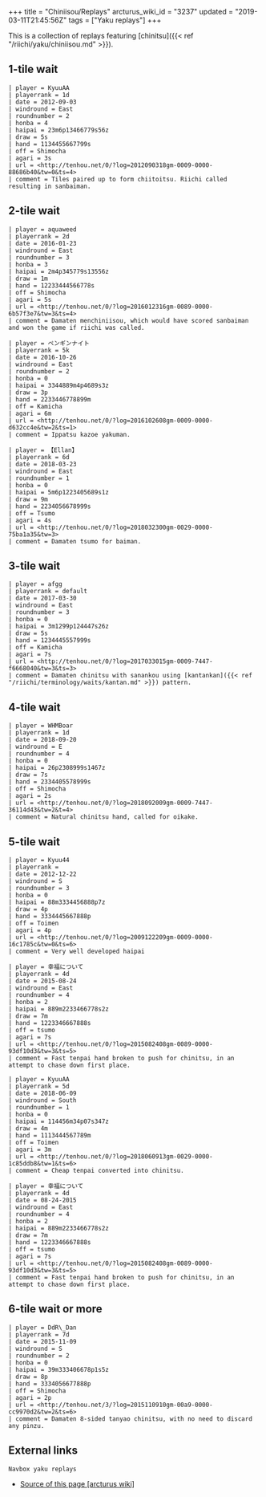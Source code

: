 +++
title = "Chiniisou/Replays"
arcturus_wiki_id = "3237"
updated = "2019-03-11T21:45:56Z"
tags = ["Yaku replays"]
+++

This is a collection of replays featuring [chinitsu]({{< ref "/riichi/yaku/chiniisou.md" >}}).

## 1-tile wait

```Replay/Tenhou.net|
| player = KyuuAA
| playerrank = 1d
| date = 2012-09-03
| windround = East
| roundnumber = 2
| honba = 4
| haipai = 23m6p13466779s56z
| draw = 5s
| hand = 1134455667799s
| off = Shimocha
| agari = 3s
| url = <http://tenhou.net/0/?log=2012090318gm-0009-0000-88686b40&tw=0&ts=4>
| comment = Tiles paired up to form chiitoitsu. Riichi called resulting in sanbaiman.
```

## 2-tile wait

```Replay/Tenhou.net|
| player = aquaweed
| playerrank = 2d
| date = 2016-01-23
| windround = East
| roundnumber = 3
| honba = 3
| haipai = 2m4p345779s13556z
| draw = 1m
| hand = 12233444566778s
| off = Shimocha
| agari = 5s
| url = <http://tenhou.net/0/?log=2016012316gm-0089-0000-6b57f3e7&tw=3&ts=4>
| comment = Damaten menchiniisou, which would have scored sanbaiman and won the game if riichi was called.
```

```Replay/Tenhou.net|
| player = ペンギンナイト
| playerrank = 5k
| date = 2016-10-26
| windround = East
| roundnumber = 2
| honba = 0
| haipai = 3344889m4p4689s3z
| draw = 3p
| hand = 2233446778899m
| off = Kamicha
| agari = 6m
| url = <http://tenhou.net/0/?log=2016102608gm-0009-0000-d632cc4e&tw=2&ts=1>
| comment = Ippatsu kazoe yakuman.
```

```Replay/Tenhou.net|
| player = 【Ellan】
| playerrank = 6d
| date = 2018-03-23
| windround = East
| roundnumber = 1
| honba = 0
| haipai = 5m6p1223405689s1z
| draw = 9m
| hand = 2234056678999s
| off = Tsumo
| agari = 4s
| url = <http://tenhou.net/0/?log=2018032300gm-0029-0000-75ba1a35&tw=3>
| comment = Damaten tsumo for baiman.
```

## 3-tile wait

```Replay/Tenhou.net|
| player = afgg
| playerrank = default
| date = 2017-03-30
| windround = East
| roundnumber = 3
| honba = 0
| haipai = 3m1299p124447s26z
| draw = 5s
| hand = 1234445557999s
| off = Kamicha
| agari = 7s
| url = <http://tenhou.net/0/?log=2017033015gm-0009-7447-f6668040&tw=3&ts=3>
| comment = Damaten chinitsu with sanankou using [kantankan]({{< ref "/riichi/terminology/waits/kantan.md" >}}) pattern.
```

## 4-tile wait

```Replay/Tenhou.net|
| player = WHMBoar
| playerrank = 1d
| date = 2018-09-20
| windround = E
| roundnumber = 4
| honba = 0
| haipai = 26p2308999s1467z
| draw = 7s
| hand = 2334405578999s
| off = Shimocha
| agari = 2s
| url = <http://tenhou.net/0/?log=2018092009gm-0009-7447-36114d43&tw=2&t=4>
| comment = Natural chinitsu hand, called for oikake.
```

## 5-tile wait

```Replay/Tenhou.net|
| player = Kyuu44
| playerrank =
| date = 2012-12-22
| windround = S
| roundnumber = 3
| honba = 0
| haipai = 88m3334456888p7z
| draw = 4p
| hand = 3334445667888p
| off = Toimen
| agari = 4p
| url = <http://tenhou.net/0/?log=2009122209gm-0009-0000-16c1785c&tw=0&ts=6>
| comment = Very well developed haipai
```

```Replay/Tenhou.net|
| player = 幸福について
| playerrank = 4d
| date = 2015-08-24
| windround = East
| roundnumber = 4
| honba = 2
| haipai = 889m2233466778s2z
| draw = 7m
| hand = 1223346667888s
| off = tsumo
| agari = 7s
| url = <http://tenhou.net/0/?log=2015082408gm-0089-0000-93df10d3&tw=3&ts=5>
| comment = Fast tenpai hand broken to push for chinitsu, in an attempt to chase down first place.
```

```Replay/Tenhou.net|
| player = KyuuAA
| playerrank = 5d
| date = 2018-06-09
| windround = South
| roundnumber = 1
| honba = 0
| haipai = 114456m34p07s347z
| draw = 4m
| hand = 1113444567789m
| off = Toimen
| agari = 3m
| url = <http://tenhou.net/0/?log=2018060913gm-0029-0000-1c85ddb8&tw=1&ts=6>
| comment = Cheap tenpai converted into chinitsu.
```

```Replay/Tenhou.net|
| player = 幸福について
| playerrank = 4d
| date = 08-24-2015
| windround = East
| roundnumber = 4
| honba = 2
| haipai = 889m2233466778s2z
| draw = 7m
| hand = 1223346667888s
| off = tsumo
| agari = 7s
| url = <http://tenhou.net/0/?log=2015082408gm-0089-0000-93df10d3&tw=3&ts=5>
| comment = Fast tenpai hand broken to push for chinitsu, in an attempt to chase down first place.
```

## 6-tile wait or more

```Replay/Tenhou.net|
| player = DdR\_Dan
| playerrank = 7d
| date = 2015-11-09
| windround = S
| roundnumber = 2
| honba = 0
| haipai = 39m333406678p1s5z
| draw = 8p
| hand = 3334056677888p
| off = Shimocha
| agari = 2p
| url = <http://tenhou.net/3/?log=2015110910gm-00a9-0000-cc9970d2&tw=2&ts=6>
| comment = Damaten 8-sided tanyao chinitsu, with no need to discard any pinzu.
```

## External links

`Navbox yaku replays`

- [Source of this page [arcturus wiki]](http://arcturus.su/wiki/Chiniisou/Replays)
